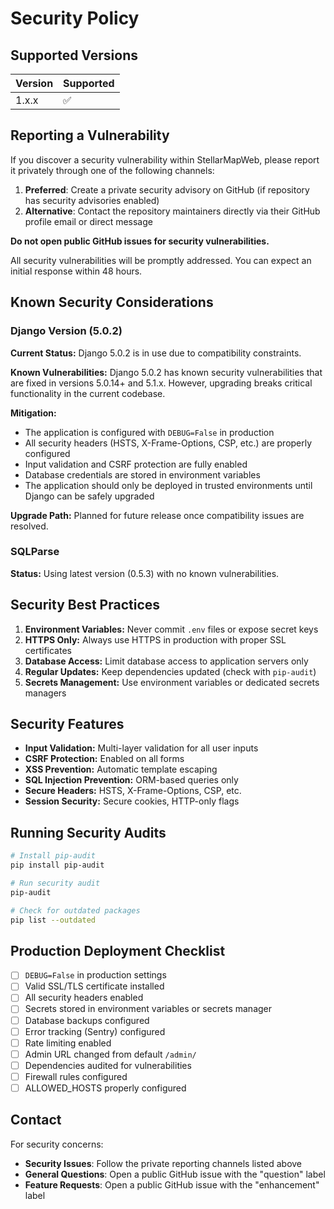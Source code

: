 # Security Policy

## Supported Versions

| Version | Supported          |
| ------- | ------------------ |
| 1.x.x   | :white_check_mark: |

## Reporting a Vulnerability

If you discover a security vulnerability within StellarMapWeb, please report it privately through one of the following channels:

1. **Preferred**: Create a private security advisory on GitHub (if repository has security advisories enabled)
2. **Alternative**: Contact the repository maintainers directly via their GitHub profile email or direct message

**Do not open public GitHub issues for security vulnerabilities.**

All security vulnerabilities will be promptly addressed. You can expect an initial response within 48 hours.

## Known Security Considerations

### Django Version (5.0.2)

**Current Status:** Django 5.0.2 is in use due to compatibility constraints.

**Known Vulnerabilities:** Django 5.0.2 has known security vulnerabilities that are fixed in versions 5.0.14+ and 5.1.x. However, upgrading breaks critical functionality in the current codebase.

**Mitigation:**
- The application is configured with `DEBUG=False` in production
- All security headers (HSTS, X-Frame-Options, CSP, etc.) are properly configured
- Input validation and CSRF protection are fully enabled
- Database credentials are stored in environment variables
- The application should only be deployed in trusted environments until Django can be safely upgraded

**Upgrade Path:** Planned for future release once compatibility issues are resolved.

### SQLParse

**Status:** Using latest version (0.5.3) with no known vulnerabilities.

## Security Best Practices

1. **Environment Variables:** Never commit `.env` files or expose secret keys
2. **HTTPS Only:** Always use HTTPS in production with proper SSL certificates
3. **Database Access:** Limit database access to application servers only
4. **Regular Updates:** Keep dependencies updated (check with `pip-audit`)
5. **Secrets Management:** Use environment variables or dedicated secrets managers

## Security Features

- **Input Validation:** Multi-layer validation for all user inputs
- **CSRF Protection:** Enabled on all forms
- **XSS Prevention:** Automatic template escaping
- **SQL Injection Prevention:** ORM-based queries only
- **Secure Headers:** HSTS, X-Frame-Options, CSP, etc.
- **Session Security:** Secure cookies, HTTP-only flags

## Running Security Audits

```bash
# Install pip-audit
pip install pip-audit

# Run security audit
pip-audit

# Check for outdated packages
pip list --outdated
```

## Production Deployment Checklist

- [ ] `DEBUG=False` in production settings
- [ ] Valid SSL/TLS certificate installed
- [ ] All security headers enabled
- [ ] Secrets stored in environment variables or secrets manager
- [ ] Database backups configured
- [ ] Error tracking (Sentry) configured
- [ ] Rate limiting enabled
- [ ] Admin URL changed from default `/admin/`
- [ ] Dependencies audited for vulnerabilities
- [ ] Firewall rules configured
- [ ] ALLOWED_HOSTS properly configured

## Contact

For security concerns:
- **Security Issues**: Follow the private reporting channels listed above
- **General Questions**: Open a public GitHub issue with the "question" label
- **Feature Requests**: Open a public GitHub issue with the "enhancement" label
